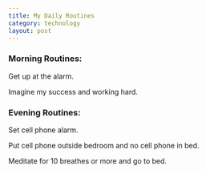 ```yaml
---
title: My Daily Routines
category: technology
layout: post
---
```


### Morning Routines:

Get up at the alarm.

Imagine my success and working hard.

### Evening Routines:

Set cell phone alarm.

Put cell phone outside bedroom and no cell phone in bed.

Meditate for 10 breathes or more and go to bed.

